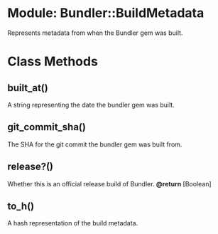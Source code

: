 # Module: Bundler::BuildMetadata
    

Represents metadata from when the Bundler gem was built.


# Class Methods
## built_at() [](#method-c-built_at)
A string representing the date the bundler gem was built.
## git_commit_sha() [](#method-c-git_commit_sha)
The SHA for the git commit the bundler gem was built from.
## release?() [](#method-c-release?)
Whether this is an official release build of Bundler.
**@return** [Boolean] 

## to_h() [](#method-c-to_h)
A hash representation of the build metadata.


